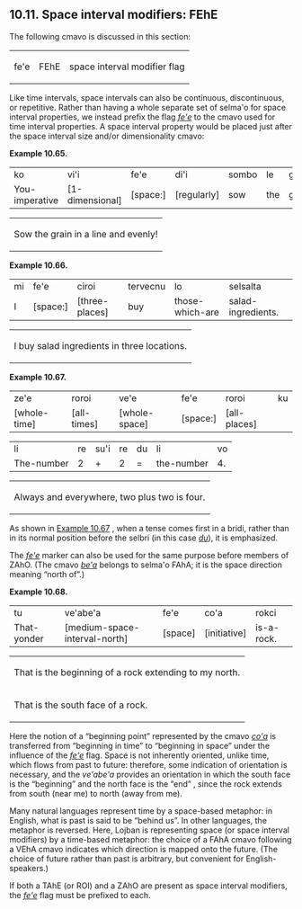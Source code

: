 <a id="section-fehe"></a>10.11. <a id="c10s11"></a>Space interval modifiers: FEhE
---------------------------------------------------------------------------------

The following cmavo is discussed in this section:

<table class="cmavo-list"><colgroup></colgroup><tbody><tr class="cmavo-entry"><td class="cmavo"><p class="cmavo">fe'e</p></td><td class="selmaho"><p class="selmaho">FEhE</p></td><td class="description"><p class="description">space interval modifier flag</p></td></tr></tbody></table>

<a id="id-1.11.13.4.1" class="indexterm"></a><a id="id-1.11.13.4.2" class="indexterm"></a><a id="id-1.11.13.4.3" class="indexterm"></a><a id="id-1.11.13.4.4" class="indexterm"></a>Like time intervals, space intervals can also be continuous, discontinuous, or repetitive. Rather than having a whole separate set of selma'o for space interval properties, we instead prefix the flag _<a id="id-1.11.13.4.5.1" class="indexterm"></a>[_fe'e_](../go01#valsi-fehe)_ to the cmavo used for time interval properties. A space interval property would be placed just after the space interval size and/or dimensionality cmavo:

<div class="interlinear-gloss-example example">
<a id="example-random-id-qe09"></a>

**Example 10.65. <a id="c10e11d1"></a><a id="id-1.11.13.5.1.2" class="indexterm"></a>** 

<table class="interlinear-gloss"><colgroup></colgroup><tbody><tr class="jbo"><td>ko</td><td>vi'i</td><td>fe'e</td><td>di'i</td><td>sombo</td><td>le</td><td>gurni</td></tr><tr class="gloss"><td>You-imperative</td><td>[1-dimensional]</td><td>[space:]</td><td>[regularly]</td><td>sow</td><td>the</td><td>grain.</td></tr></tbody></table>

<table class="interlinear-gloss"><tbody><tr class="para"><td colspan="12321"><p class="natlang">Sow the grain in a line and evenly!</p></td></tr></tbody></table>

</div>  
<div class="interlinear-gloss-example example">
<a id="example-random-id-qe1z"></a>

**Example 10.66. <a id="c10e11d2"></a><a id="id-1.11.13.6.1.2" class="indexterm"></a>** 

<table class="interlinear-gloss"><colgroup></colgroup><tbody><tr class="jbo"><td>mi</td><td>fe'e</td><td>ciroi</td><td>tervecnu</td><td>lo</td><td>selsalta</td></tr><tr class="gloss"><td>I</td><td>[space:]</td><td>[three-places]</td><td>buy</td><td>those-which-are</td><td>salad-ingredients.</td></tr></tbody></table>

<table class="interlinear-gloss"><tbody><tr class="para"><td colspan="12321"><p class="natlang">I buy salad ingredients in three locations.</p></td></tr></tbody></table>

</div>  
<div class="interlinear-gloss-example example">
<a id="example-random-id-qE1z"></a>

**Example 10.67. <a id="c10e11d3"></a><a id="id-1.11.13.7.1.2" class="indexterm"></a>** 

<table class="interlinear-gloss"><colgroup></colgroup><tbody><tr class="jbo"><td>ze'e</td><td>roroi</td><td>ve'e</td><td>fe'e</td><td>roroi</td><td>ku</td></tr><tr class="gloss"><td>[whole-time]</td><td>[all-times]</td><td>[whole-space]</td><td>[space:]</td><td>[all-places]</td><td></td></tr></tbody></table>

<table class="interlinear-gloss"><colgroup></colgroup><tbody><tr class="jbo"><td>li</td><td>re</td><td>su'i</td><td>re</td><td>du</td><td>li</td><td>vo</td></tr><tr class="gloss"><td>The-number</td><td>2</td><td>+</td><td>2</td><td>=</td><td>the-number</td><td>4.</td></tr></tbody></table>

<table class="interlinear-gloss"><tbody><tr class="para"><td colspan="12321"><p class="natlang">Always and everywhere, two plus two is four.</p></td></tr></tbody></table>

</div>  

As shown in [Example 10.67](../section-fehe#example-random-id-qE1z) , when a tense comes first in a bridi, rather than in its normal position before the selbri (in this case _<a id="id-1.11.13.8.2.1" class="indexterm"></a>[_du_](../go01#valsi-du)_), it is emphasized.

<a id="id-1.11.13.9.1" class="indexterm"></a><a id="id-1.11.13.9.2" class="indexterm"></a>The _<a id="id-1.11.13.9.3.1" class="indexterm"></a>[_fe'e_](../go01#valsi-fehe)_ marker can also be used for the same purpose before members of ZAhO. (The cmavo _<a id="id-1.11.13.9.4.1" class="indexterm"></a>[_be'a_](../go01#valsi-beha)_ belongs to selma'o FAhA; it is the space direction meaning “north of”.)

<div class="interlinear-gloss-example example">
<a id="example-random-id-L4un"></a>

**Example 10.68. <a id="c10e11d4"></a><a id="id-1.11.13.10.1.2" class="indexterm"></a><a id="id-1.11.13.10.1.3" class="indexterm"></a>** 

<table class="interlinear-gloss"><colgroup></colgroup><tbody><tr class="jbo"><td>tu</td><td>ve'abe'a</td><td>fe'e</td><td>co'a</td><td>rokci</td></tr><tr class="gloss"><td>That-yonder</td><td>[medium-space-interval-north]</td><td>[space]</td><td>[initiative]</td><td>is-a-rock.</td></tr></tbody></table>

<table class="interlinear-gloss"><tbody><tr class="para"><td colspan="12321"><p class="natlang">That is the beginning of a rock extending to my north.</p></td></tr><tr class="para"><td colspan="12321"><p class="natlang">That is the south face of a rock.</p></td></tr></tbody></table>

</div>  

<a id="id-1.11.13.11.1" class="indexterm"></a><a id="id-1.11.13.11.2" class="indexterm"></a><a id="id-1.11.13.11.3" class="indexterm"></a>Here the notion of a “beginning point” represented by the cmavo _<a id="id-1.11.13.11.5.1" class="indexterm"></a>[_co'a_](../go01#valsi-coha)_ is transferred from “beginning in time” to “beginning in space” under the influence of the _<a id="id-1.11.13.11.8.1" class="indexterm"></a>[_fe'e_](../go01#valsi-fehe)_ flag. Space is not inherently oriented, unlike time, which flows from past to future: therefore, some indication of orientation is necessary, and the _<a id="id-1.11.13.11.9.1" class="indexterm"></a>ve'abe'a_ provides an orientation in which the south face is the “beginning” and the north face is the “end” , since the rock extends from south (near me) to north (away from me).

<a id="id-1.11.13.12.1" class="indexterm"></a><a id="id-1.11.13.12.2" class="indexterm"></a><a id="id-1.11.13.12.3" class="indexterm"></a><a id="id-1.11.13.12.4" class="indexterm"></a>Many natural languages represent time by a space-based metaphor: in English, what is past is said to be “behind us”. In other languages, the metaphor is reversed. Here, Lojban is representing space (or space interval modifiers) by a time-based metaphor: the choice of a FAhA cmavo following a VEhA cmavo indicates which direction is mapped onto the future. (The choice of future rather than past is arbitrary, but convenient for English-speakers.)

<a id="id-1.11.13.13.1" class="indexterm"></a><a id="id-1.11.13.13.2" class="indexterm"></a><a id="id-1.11.13.13.3" class="indexterm"></a><a id="id-1.11.13.13.4" class="indexterm"></a>If both a TAhE (or ROI) and a ZAhO are present as space interval modifiers, the _<a id="id-1.11.13.13.5.1" class="indexterm"></a>[_fe'e_](../go01#valsi-fehe)_ flag must be prefixed to each.